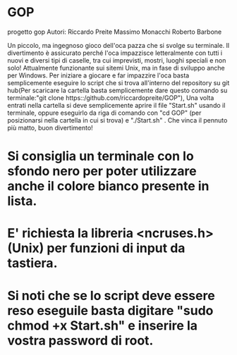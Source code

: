 # GOP
progetto gop
Autori:
Riccardo Preite
Massimo Monacchi
Roberto Barbone

Un piccolo, ma ingegnoso gioco dell'oca pazza che si svolge su terminale.
Il divertimento è assicurato perché l'oca impazzisce letteralmente con tutti i nuovi e diversi tipi di caselle, tra cui imprevisti, mostri, luoghi speciali e non solo!
Attualmente funzionante sui sitemi Unix, ma in fase di sviluppo anche per Windows. Per iniziare a giocare e far impazzire l'oca basta semplicemente eseguire lo script che si trova all'interno del repository su git hub(Per scaricare la cartella basta semplicemente dare questo comando su terminale:"git clone https::/github.com/riccardopreite/GOP"), Una volta
entrati nella cartella si deve semplicemente aprire il file "Start.sh" usando il terminale, oppure eseguirlo da riga di comando con "cd GOP" (per posizionarsi nella cartella in cui si trova) e "./Start.sh" . Che vinca il pennuto più matto, buon divertimento!


# Si consiglia un terminale con lo sfondo nero per poter utilizzare anche il colore bianco presente in lista.
# E' richiesta la libreria <ncruses.h> (Unix) per funzioni di input da tastiera.
# Si noti che se lo script deve essere reso eseguile basta digitare "sudo chmod +x Start.sh" e inserire la vostra password di root.
